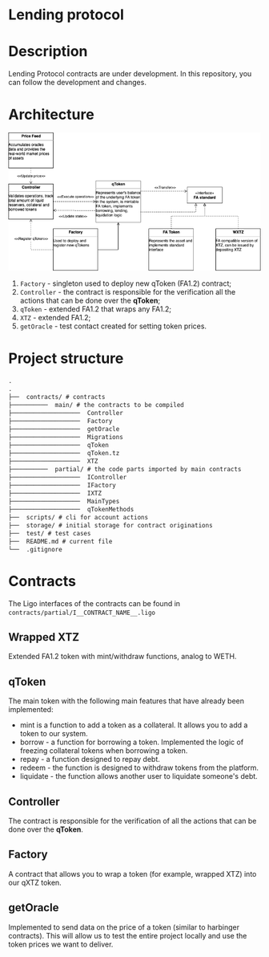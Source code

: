 # Lending protocol

# Description

Lending Protocol contracts are under development. In this repository, you can follow the development and changes.

# Architecture

![Architecture](Architecture.png)

1. `Factory` - singleton used to deploy new qToken (FA1.2) contract;
2. `Controller` - the contract is responsible for the verification all the actions that can be done over the **qToken**;
3. `qToken` - extended FA1.2 that wraps any FA1.2;
4. `XTZ` - extended FA1.2;
5. `getOracle` - test contact created for setting token prices.

# Project structure

```
.
.
├──  contracts/ # contracts
├──────────  main/ # the contracts to be compiled
├───────────────────  Controller
├───────────────────  Factory
├───────────────────  getOracle
├───────────────────  Migrations
├───────────────────  qToken
├───────────────────  qToken.tz
├───────────────────  XTZ
├──────────  partial/ # the code parts imported by main contracts
├───────────────────  IController
├───────────────────  IFactory
├───────────────────  IXTZ
├───────────────────  MainTypes
├───────────────────  qTokenMethods
├──  scripts/ # cli for account actions
├──  storage/ # initial storage for contract originations
├──  test/ # test cases
├──  README.md # current file
└──  .gitignore
```

# Contracts

The Ligo interfaces of the contracts can be found in `contracts/partial/I__CONTRACT_NAME__.ligo`

## Wrapped XTZ

Extended FA1.2 token with mint/withdraw functions, analog to WETH.

## qToken

The main token with the following main features that have already been implemented:

- mint is a function to add a token as a collateral. It allows you to add a token to our system.
- borrow - a function for borrowing a token. Implemented the logic of freezing collateral tokens when borrowing a token.
- repay - a function designed to repay debt.
- redeem - the function is designed to withdraw tokens from the platform.
- liquidate - the function allows another user to liquidate someone's debt.

## Controller

The contract is responsible for the verification of all the actions that can be done over the **qToken**.

## Factory

A contract that allows you to wrap a token (for example, wrapped XTZ) into our qXTZ token.

## getOracle

Implemented to send data on the price of a token (similar to harbinger contracts). This will allow us to test the entire project locally and use the token prices we want to deliver.
